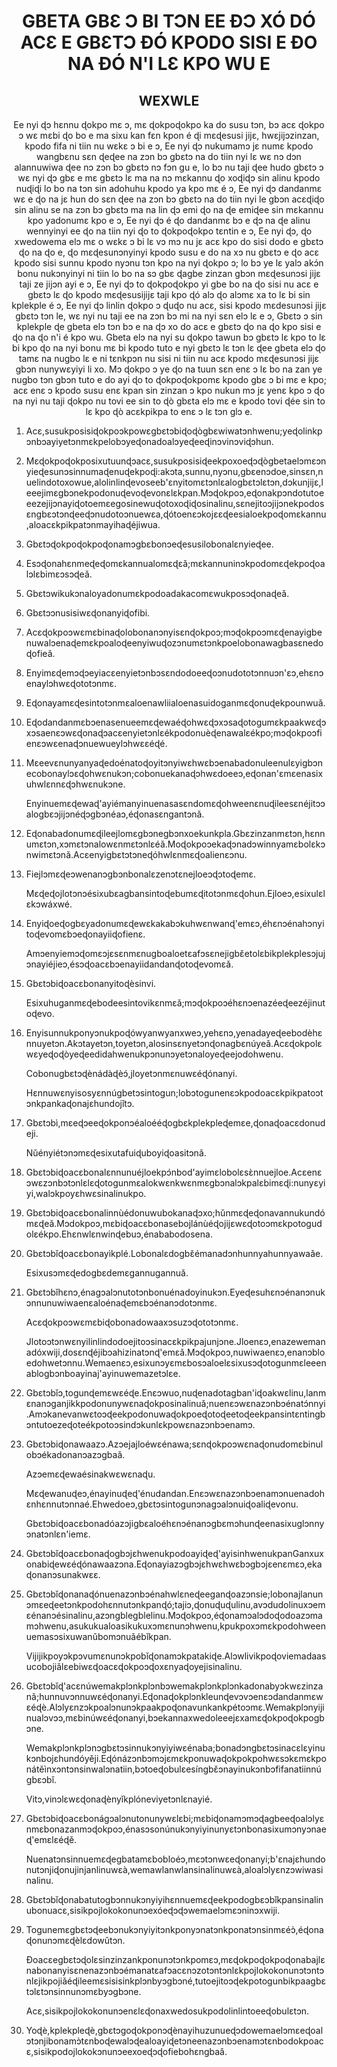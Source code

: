 <h1 align='center'>GBETA GBƐ Ɔ BI TƆN EE ƉƆ XÓ DÓ ACƐ E GBƐTƆ ƉÓ KPODO SISI E ƉO NA ƉÓ N'I LƐ KPO WU E</h1>
<h2 align='center'>WEXWLE</h2>
<p align='center'>Ee nyi ɖɔ hɛnnu ɖokpo mɛ ɔ, mɛ ɖokpoɖokpo ka do susu tɔn, bɔ acɛ ɖokpo ɔ wɛ mɛbi ɖo bo e ma sixu kan fɛn kpon é ɖi mɛɖesusi jijɛ, hwɛjijɔzinzan, kpodo fifa ni tiin nu wɛkɛ ɔ bi e ɔ,
Ee nyi ɖɔ nukumamɔ jɛ numɛ kpodo wangbɛnu sɛn ɖeɖee na zɔn bɔ gbɛtɔ na do tiin nyi lɛ wɛ nɔ dɔn alannuwiwa ɖee nɔ zɔn bɔ gbɛtɔ nɔ fɔn gu e, lo bɔ nu taji ɖee hudo gbɛtɔ ɔ wɛ nyi ɖɔ gbɛ e mɛ gbɛtɔ lɛ ma na nɔ mɛkannu ɖo xoɖiɖɔ sin alinu kpodo nuɖiɖi lo bo na tɔn sin adohuhu kpodo ya kpo mɛ é ɔ,
Ee nyi ɖɔ dandanmɛ wɛ e ɖo na jɛ hun do sɛn ɖee na zɔn bɔ gbɛtɔ na do tiin nyi le gbɔn acɛɖiɖo sin alinu se na zɔn bɔ gbɛtɔ ma na lin ɖɔ emi ɖo na ɖe emiɖee sin mɛkannu kpo yadonumɛ kpo e ɔ,
Ee nyi ɖɔ é ɖo dandanmɛ bɔ e ɖɔ na ɖe alinu wennyinyi ee ɖo na tiin nyi ɖo to ɖokpoɖokpo tɛntin e ɔ,
Ee nyi ɖɔ, ɖo xwedowema elɔ mɛ o wɛkɛ ɔ bi lɛ vɔ mɔ nu jɛ acɛ kpo do sisi dodo e gbɛtɔ ɖo na ɖo e, ɖo mɛɖesunɔnyinyi kpodo susu e do na xɔ nu gbɛtɔ e ɖo acɛ kpodo sisi sunnu kpodo nyɔnu tɔn kpo na nyi ɖokpo ɔ; lo bɔ ye lɛ yalɔ akɔ́n bonu nukɔnyinyi ni tiin lo bo na sɔ gbɛ ɖagbe zinzan gbɔn mɛɖesunɔsi jijɛ taji ze jijɔn ayi e ɔ,
Ee nyi ɖɔ to ɖokpoɖokpo yi gbe bo na ɖo sisi nu acɛ e gbɛtɔ lɛ ɖo kpodo mɛɖesusijijɛ taji kpo ɖó alɔ ɖo alɔmɛ xa to lɛ bi sin kplekple é ɔ,
Ee nyi ɖɔ linlin ɖokpo ɔ ɖuɖo nu acɛ, sisi kpodo mɛdesunɔsi jijɛ gbɛtɔ tɔn le, wɛ nyi nu taji ee na zɔn bɔ mi na nyi sɛn elɔ lɛ e ɔ,
Gbɛtɔ ɔ sin kplekple ɖe gbeta elɔ tɔn bɔ e na ɖɔ xo do acɛ e gbɛtɔ ɖo na ɖo kpo sisi e ɖo na ɖo n'i é kpo wu. Gbeta elɔ na nyi su ɖokpo tawun bɔ gbɛtɔ lɛ kpo to lɛ bi kpo ɖo na nyi bonu mɛ bi kpodo tuto e nyi gbɛtɔ lɛ tɔn lɛ ɖee gbeta elɔ ɖo tamɛ na nugbo lɛ e ni tɛnkpɔn nu sisi ni tiin nu acɛ kpodo mɛɖesunɔsi jijɛ gbɔn nunywɛyiyi li xo. Mɔ ɖokpo ɔ ye ɖo na tuun sɛn enɛ ɔ lɛ bo na zan ye nugbo tɔn gbɔn tuto e do ayi ɖo to ɖokpoɖokpomɛ kpodo gbɛ ɔ bi mɛ e kpo; acɛ enɛ ɔ kpodo susu enɛ kpan sin zinzan ɔ kpo nukun mɔ jɛ yenɛ kpo ɔ ɖo na nyi nu taji ɖokpo nu tovi ee sin to ɖò gbɛta elɔ mɛ e kpodo tovi ɖée sin to lɛ kpo ɖò acɛkpikpa to enɛ ɔ lɛ tɔn glɔ e.</p>
<ol>
  <li>
    <p>Acɛ,susukposisiɖokpoɔkpowɛgbɛtɔbiɖoɖògbɛwiwatɔnhwenu;yeɖolinkpɔnbɔayiyetɔnmɛkpelobɔyeɖonadoalɔyeɖeeɖinɔvinɔviɖɔhun.</p>
  </li>
  <li>
    <p>Mɛɖokpoɖokposixutuunɖɔacɛ,susukposisiɖeekpoxoeɖɔɖògbetaelɔmɛɔnyieɖesunɔsinnumaɖenuɖekpoɖi:akɔta,sunnu,nyɔnu,gbɛenɔdoe,sinsɛn,nuelindotoxowue,alolinlinɖevoseeb'ɛnyitomɛtɔnlɛalogbɛtɔlɛtɔn,dɔkunjijɛ,leeejimɛgbɔnekpodonuɖevoɖevonɛlɛkpan.Mɔɖokpoɔ,eɖonakpɔndotutoeeezejijɔnayiɖotoemɛegosinewuɖotoxoɖiɖosinalinu,sɛnejitoɔjijɔnekpodosɛngbɛɔtɔnɖeeɖɔnudotoɔnuewɛa,ɖótoenɛɔkojɛɛɖeesialoekpoɖomɛkannu,aloacɛkpikpatɔnmayihaɖéjiwua.</p>
  </li>
  <li>
    <p>Gbɛtɔɖokpoɖokpoɖonamɔgbɛbonɔeɖesusilobonalɛnyieɖee.</p>
  </li>
  <li>
    <p>Esɔɖonahɛnmeɖeɖomɛkannualomɛɖɛǎ;mɛkannuninɔkpodomɛɖekpoɖoalɔlɛbimɛɔsɔɖeǎ.</p>
  </li>
  <li>
    <p>Gbɛtɔwikukɔnaloyadonumɛkpodoadakacomɛwukposɔɖonaɖeǎ.</p>
  </li>
  <li>
    <p>Gbɛtɔɔnusisiwɛɖonanyiɖofibi.</p>
  </li>
  <li>
    <p>Acɛɖokpoɔwɛmɛbinaɖolobonanɔnyisɛnɖokpoɔ;mɔɖokpoɔmɛɖenayigbenuwalɔenaɖemɛkpoaloɖeenyiwuɖozɔnumɛtɔnkpoelobonawagbasɛnedoɖofieǎ.</p>
  </li>
  <li>
    <p>Enyimɛɖemɔɖɔeyiacɛenyietɔnbɔsɛndodoeeɖoɔnudototɔnnuɔn'ɛɔ,ehɛnɔenaylɔhwɛɖototɔnmɛ.</p>
  </li>
  <li>
    <p>Eɖonayamɛɖesintotɔnmɛaloenawliialoenasuidoganmɛɖonuɖekpounwuǎ.</p>
  </li>
  <li>
    <p>Eɖodandanmɛbɔenasenueemɛɖewaéɖohwɛɖɔxɔsaɖotogumɛkpaakwɛɖɔxɔsaenɛɔwɛɖonaɖɔacɛenyietɔnlɛékpodonuèɖenawalɛékpo;mɔɖokpoɔfienɛɔwɛenaɖɔnuewueylɔhwɛɛéɖé.</p>
  </li>
  <li>
    <p>Mɛeevɛnunyanyaɖedoénatoɖoyitɔnyiwɛhwɛbɔenabadonuleenulɛyigbɔnecobonaylɔɛɖohwɛnukɔn;cobonuekanaɖɔhwɛdoeeɔ,eɖonan'ɛmɛenasixuhwlɛnnɛɖɔhwɛnukɔne.</p>
    <p>Enyinuemɛɖewaɖ'ayiémanyinuenasasɛndomɛɖohweenɛnuɖileesɛnéjitɔɔalogbɛɔjijɔnéɖɔgbɔnéaɔ,éɖonasɛngantɔnǎ.</p>
  </li>
  <li>
    <p>Eɖonabadonumɛɖileejlomɛgbɔnegbɔnxoekunkpla.Gbɛzinzanmɛtɔn,hɛnnumɛtɔn,xɔmɛtɔnalowɛnmɛtɔnlɛéǎ.Moɖokpoɔekaɖɔnadɔwinnyamɛbolɛkɔnwimɛtɔnǎ.Acɛenyigbɛtɔtɔneɖóhwlɛnmɛɖoalienɛɔnu.</p>
  </li>
  <li>
    <p>Fiejlɔmɛɖeɔwenanɔgbɔnbonalɛzenɔtɛnejloeɔɖɔtoɖemɛ.</p>
    <p>Mɛɖeɖojlotɔnɔésixubɛagbansintoɖebumɛɖitotɔnmɛɖohun.Ejloeɔ,esixulɛlɛkɔwáxwé.</p>
  </li>
  <li>
    <p>Enyiɖoeɖogbɛyadonumɛɖewɛkakabɔkuhwɛnwanɖ'emɛɔ,éhɛnɔénahɔnyitoɖevomɛbɔeɖonayiiɖofienɛ.</p>
    <p>Amɔenyiemɔɖomɛɔjɛsɛnmɛnugboaloetɛafɔsɛnejigbɛ̌etolɛbikplekplesɔjujɔnayiéjieɔ,ésɔɖoacɛbɔenayiidandanɖotoɖevomɛǎ.</p>
  </li>
  <li>
    <p>Gbɛtɔbiɖoacɛbonanyitoɖèsinvi.</p>
    <p>Esixuhuganmɛɖebodeesintovikɛnmɛǎ;mɔɖokpoɔéhɛnɔenazéeɖeezéjinutoɖevo.</p>
  </li>
  <li>
    <p>Enyisunnukponyɔnukpoɖówyanwyanxweɔ,yehɛnɔ,yenadayeɖeebodèhɛnnuyetɔn.Akɔtayetɔn,toyetɔn,alosinsɛnyetɔnɖonagbɛnúyeǎ.Acɛɖokpolɛwɛyeɖoɖòyeɖeedidahwenukpɔnunɔyetɔnaloyeɖeejodohwenu.</p>
    <p>Cobonugbɛtɔɖènádàɖèɔ́,jloyetɔnmɛnuwɛéɖónanyi.</p>
    <p>Hɛnnuwɛnyisosyɛnnúgbetɔsintogun;lobɔtogunenɛɔkpodoacɛkpikpatoɔtɔnkpankaɖonajɛhundojǐtɔ.</p>
  </li>
  <li>
    <p>Gbɛtɔbì,mɛeɖɔeeɖokponɔéaloééɖogbɛkplekpleɖemɛe,ɖonaɖoacɛdonudeji.</p>
    <p>Nǔényiétɔnɔmɛɖesixutafuiɖuboyiɖoasitɔnǎ.</p>
  </li>
  <li>
    <p>Gbɛtɔbiɖoacɛbonalɛnnunuéjloekpɔ́nbod'ayimɛlobolɛsɛ̀nnuejloe.Acɛenɛɔwɛzɔnbɔtɔnlɛlɛɖotogunmɛalokwɛnkwɛnmɛgbɔnalɔkpalɛbimɛɖi:nunyɛyiyi,walɔkpoyɛhwɛsinalinukpo.</p>
  </li>
  <li>
    <p>Gbɛtɔbiɖoacɛbonalinnùédonuwubokanaɖɔxo;hǔnmɛɖeɖonavannukundómɛɖeǎ.Mɔdokpoɔ,mɛbiɖoacɛbonasebojlánùéɖojijɛwɛɖotoɔmɛkpotogudolɛékpo.Ehɛnwlɛnwinɖebuɔ,énababodosena.</p>
  </li>
  <li>
    <p>Gbɛtɔbǐɖoacɛbonayìkplé.Lobonalɛdogbɛ̌émanadɔnhunnyahunnyawaǎe.</p>
    <p>Esixusɔmɛɖedogbɛdemɛgannugannuǎ.</p>
  </li>
  <li>
    <p>Gbɛtɔbǐhɛnɔ,énagɔalɔnutotɔnbonuénadoyinukɔn.Eyeɖesuhɛnɔénanɔnukɔnnunuwiwaenɛaloénaɖemɛbɔénanɔdotɔnmɛ.</p>
    <p>Acɛɖokpoɔwɛmɛbiɖobonadowaaxɔsuzɔɖototɔnmɛ.</p>
    <p>Jlotoɔtɔnwɛnyilinlindodoejitoɔsinacɛkpikpajunjɔne.Jloenɛɔ,enazewemanadóxwiji,dosɛnɖéjibɔahizinatɔnɖ'emɛǎ.Mɔɖokpoɔ,nuwiwaenɛɔ,enanɔbloedohwetɔnnu.Wemaenɛɔ,esixunɔyɛmɛbosɔaloelɛsixusɔɖotogunmɛleeenablogbɔnboayinaj'ayinuwemazetɔlɛe.</p>
  </li>
  <li>
    <p>Gbɛtɔbǐɔ,togunɖemɛwɛéɖe.Enɛɔwuo,nuɖenadotagban'iɖoakwɛlinu,lanmɛnanɔganjikkpodonunywɛnaɖokposinalinuǎ;nuenɛɔwɛnazɔnbɔénatɔ́nnyi.Amɔkanevanwɛtoɔɖeekpodonuwaɖokpoeɖotoɖeetoɖeekpansintɛntingbɔntutoezeɖoteékpotoɔsindɔkunlɛkpowɛnazɔnbɔenamɔ.</p>
  </li>
  <li>
    <p>Gbɛtɔbiɖonawaazɔ.Azɔejajloéwɛénawa;sɛnɖokpoɔwɛnaɖonudomɛbinulobɔékadonanɔazɔgbaǎ.</p>
    <p>Azɔemɛɖewaésinakwɛwɛnaɖu.</p>
    <p>Mɛɖewanuɖeɔ,énayinuɖeɖ'énudandan.Enɛɔwɛnazɔnbɔenamɔnuenadohɛnhɛnnutɔnnaé.Ehwedoeɔ,gbɛtɔsintogunɔnagɔalɔnuiɖoaliɖevonu.</p>
    <p>Gbɛtɔbiɖoacɛbonadóazɔjigbɛaloéhɛnɔénanɔgbɛmɔhunɖeenasixuglɔnnyɔnatɔnlɛn'iemɛ.</p>
  </li>
  <li>
    <p>Gbɛtɔbǐɖoacɛbonaɖogbɔjɛhwenukpodoayiɖeɖ'ayisinhwenukpanGanxuxonabiɖewɛéɖónawaazɔna.Eɖonayiazɔgbɔjɛhwɛhwɛbɔgbɔjɛenɛmɛɔ,ekaɖonanɔsunakwɛɛ.</p>
  </li>
  <li>
    <p>Gbɛtɔbǐɖonanaɖónuenazɔnbɔénahwlɛneɖeeganɖoazɔnsie;lobonajlanunɔmɛeɖeetɔnkpodohɛnnutɔnkpanɖó;tajiɔ,ɖonuɖuɖulinu,avɔdudolinuxɔemɛénanɔésinalinu,azɔngblegblelinu.Mɔɖokpoɔ,éɖonamɔalɔdoɖodoazɔmamɔhwenu,asukukualoasikukuxɔmɛnunɔhwenu,kpukpoxɔmɛkpodohweenuemasɔsixuwanǔbomɔnuǎébǐkpan.</p>
    <p>Vijijikpoyɔkpɔvumɛnunɔkpobǐɖonamɔkpatakiɖe.Alɔwlivikpoɖoviemadaasucobojiǎlɛebiwɛɖoacɛɖokpoɔɖoxɛnyaɖoyejisinalinu.</p>
  </li>
  <li>
    <p>Gbɛtɔbǐɖ'acɛnúwemakplɔnkplɔnbɔwemakplɔnkplɔnkadonabyɔkwɛzinzanǎ;hunnuvɔnnuwɛéɖonanyi.Eɖonaɖokplɔnkleunɖevɔvɔenɛɔdandanmɛwɛéɖè.Alɔlyɛnzɔkpoalɔnunɔkpaakpoɖonavunkankpétoɔmɛ.Wemakplɔnyijinualɔvɔɔ,mɛbinúwɛéɖonanyi,bɔekannaxwedoleeejɛxamɛɖokpoɖokpogbɔne.</p>
    <p>Wemakplɔnkplɔnɔgbɛtɔsinnukɔnyiyiwɛénaba;bonadɔngbɛtɔsinacɛlɛyinukɔnbojɛhundóyěji.Eɖónázɔnbɔmɔjɛmɛkponuwaɖokpokpohwɛsɔkɛmɛkponátěìnxɔntɔnsinwalɔnatiin,bɔtoeɖobulɛesíngbɛ̌ɔnayinukɔnbɔfifanatiinnúgbɛɔbǐ.</p>
    <p>Vitɔ,vinɔlɛwɛɖonaɖènyǐkplóneviyetɔnlɛnayié.</p>
  </li>
  <li>
    <p>Gbɛtɔbiɖoacɛbonágɔalɔnutonunywɛlɛbi;mɛbiɖonamɔmɔɖagbeeɖoalɔlyɛnmɛbonazanmɔɖokpoɔ,énasɔsonúnukɔnyiyinunyɛtɔnbonasixumɔnyɔnaeɖ'emɛlɛéɖě.</p>
    <p>Nuenatɔnsinnuemɛɖegbatamɛbobloéɔ,mɛɔtɔnwɛeɖonanyi;b'ɛnajɛhundonutɔnjiɖonujinjanlinuwɛà,wemawlanwlansinalinuwɛà,aloalɔlyɛnzɔwiwasinalinu.</p>
  </li>
  <li>
    <p>Gbɛtɔbǐɖonabatutogbɔnnukɔnyiyihɛnnuemɛɖeekpodogbɛɔbǐkpansinalinubonuacɛ,sisikpojlokokonunɔexóeɖɔɖɔwemaelɔmɛɔninɔxwiji.</p>
  </li>
  <li>
    <p>Togunemɛgbɛtɔɖeebɔnukɔnyiyitɔnkponyɔnatɔnkponatɔnsinmɛéɔ̀,éɖonaɖonunɔmɛɖèlɛdowǔtɔn.</p>
    <p>Đoacɛegbɛtɔɖolɛsinzinzankponunɔtɔnkpomɛɔ,mɛɖokpoɖokpoɖonabajlɛnabonanyisɛnenazɔnbɔémanatɛafɔacɛnɔzotɔntɔnlɛkpojlokokonunɔtɔntɔnlɛjikpojiǎéɖileemɛsisisinkplɔnbyɔgbɔné,tutoejitoɔɖekpotogunbikpaagbɛtɔlɛtɔnsinnunɔmɛbyɔgbɔne.</p>
    <p>Acɛ,sisikpojlokokonunɔenɛlɛɖonaxwedosukpodolinlintoeeɖobulɛtɔn.</p>
  </li>
  <li>
    <p>Yoɖè,kplekpleɖè,gbɛtɔgoɖokponɔɖènayihuzunueɖɔdowemaelɔmɛeɖoalɔtɔnjibonamɔ̀tɛnboɖewalɔɖealoayiɖetɔneenazɔnbɔenamɔtɛnbodokpoacɛ,sisikpodojlokokɔnunɔeexoeɖɔɖofiebohɛngbaǎ.</p>
  </li>
</ol>